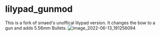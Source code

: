 # lilypad_gunmod
This is a fork of smaed's unoffical lilypad version. It changes the bow to a gun and adds 5.56mm Bullets.
![image_2022-06-13_191256094](https://user-images.githubusercontent.com/65151895/173467422-5dcb0b21-663f-4a40-acc6-8988a4494225.png)
